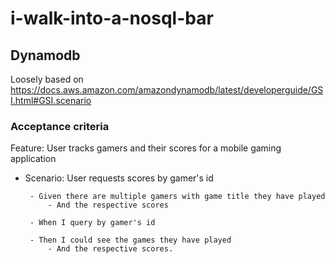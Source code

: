 # i-walk-into-a-nosql-bar


## Dynamodb

Loosely based on https://docs.aws.amazon.com/amazondynamodb/latest/developerguide/GSI.html#GSI.scenario

### Acceptance criteria

Feature: User tracks gamers and their scores for a mobile gaming application

 - Scenario: User requests scores by gamer's id
 
        - Given there are multiple gamers with game title they have played
            - And the respective scores

        - When I query by gamer's id

        - Then I could see the games they have played
            - And the respective scores.     
